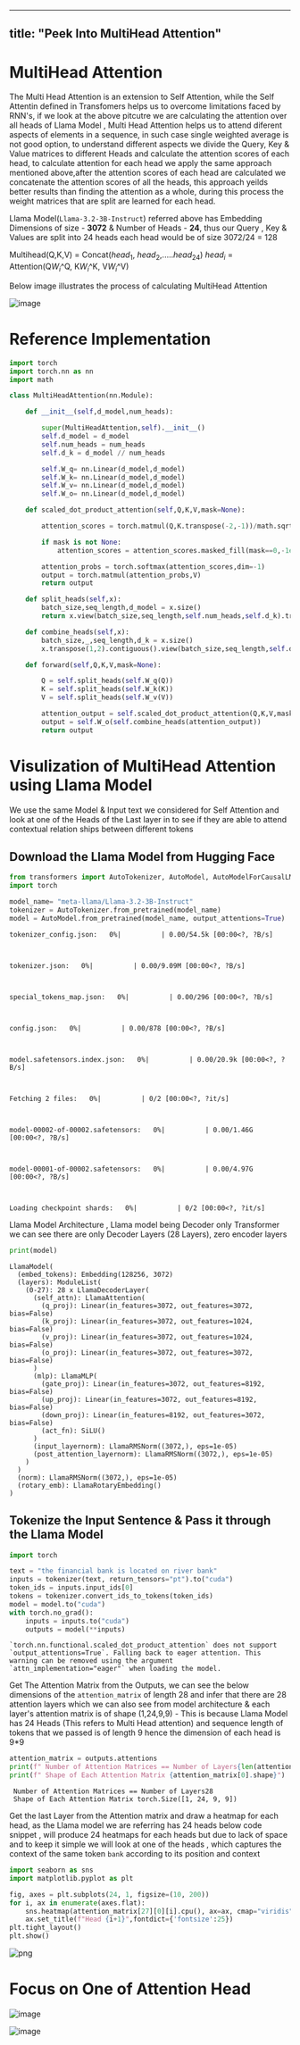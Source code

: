 
---
title: "Peek Into MultiHead Attention"
---


<!--more-->

# MultiHead Attention

The Multi Head Attention is an extension to Self Attention, while the Self Attentin defined in Transfomers helps us to overcome limitations faced by RNN's, if we look at the above pitcutre we are calculating the attention over all heads of Llama Model , Multi Head Attention helps us to attend diferent aspects of elements in a sequence, in such case single weighted average is not
good option, to understand different aspects we divide the Query, Key & Value matrices to different Heads and calculate the attention scores of each head, to calculate attention for each head
we apply the same approach mentioned above,after the attention scores of each head are calculated we concatenate the attention scores of all the heads, this approach yeilds better results than
finding the attention as a whole, during this process the weight matrices that are split are learned for each head.

Llama Model(`Llama-3.2-3B-Instruct`) referred above has Embedding Dimensions of size - **3072** &  Number of Heads - **24**, thus our Query , Key & Values are split into 24 heads each head would be of size 3072/24 = 128

Multihead(Q,K,V) =  Concat($head_{1}$, $head_{2}$,.....$head_{24}$)
$head_{i}$ = Attention(Q$W_{i}$^Q, K$W_{i}$^K, V$W_{i}$^V)

Below image illustrates the process of calculating MultiHead Attention

![image](https://github.com/user-attachments/assets/67f3bb0b-1ac6-454e-ab5c-6975c368a9e3)

# Reference Implementation


```python
import torch
import torch.nn as nn
import math

class MultiHeadAttention(nn.Module):

    def __init__(self,d_model,num_heads):

        super(MultiHeadAttention,self).__init__()
        self.d_model = d_model
        self.num_heads = num_heads
        self.d_k = d_model // num_heads

        self.W_q= nn.Linear(d_model,d_model)
        self.W_k= nn.Linear(d_model,d_model)
        self.W_v= nn.Linear(d_model,d_model)
        self.W_o= nn.Linear(d_model,d_model)

    def scaled_dot_product_attention(self,Q,K,V,mask=None):

        attention_scores = torch.matmul(Q,K.transpose(-2,-1))/math.sqrt(self.d_k)

        if mask is not None:
            attention_scores = attention_scores.masked_fill(mask==0,-1e9)

        attention_probs = torch.softmax(attention_scores,dim=-1)
        output = torch.matmul(attention_probs,V)
        return output

    def split_heads(self,x):
        batch_size,seq_length,d_model = x.size()
        return x.view(batch_size,seq_length,self.num_heads,self.d_k).transpose(1,2)

    def combine_heads(self,x):
        batch_size,_,seq_length,d_k = x.size()
        x.transpose(1,2).contiguous().view(batch_size,seq_length,self.d_model)

    def forward(self,Q,K,V,mask=None):

        Q = self.split_heads(self.W_q(Q))
        K = self.split_heads(self.W_k(K))
        V = self.split_heads(self.W_v(V))

        attention_output = self.scaled_dot_product_attention(Q,K,V,mask)
        output = self.W_o(self.combine_heads(attention_output))
        return output

```

# Visulization of MultiHead Attention using Llama Model

We use the same Model & Input text we considered for Self Attention and look at one of the Heads of the Last layer in to see if they are able to attend contextual relation ships between different tokens

## Download the Llama Model from Hugging Face


```python
from transformers import AutoTokenizer, AutoModel, AutoModelForCausalLM
import torch

model_name= "meta-llama/Llama-3.2-3B-Instruct"
tokenizer = AutoTokenizer.from_pretrained(model_name)
model = AutoModel.from_pretrained(model_name, output_attentions=True)
```


    tokenizer_config.json:   0%|          | 0.00/54.5k [00:00<?, ?B/s]



    tokenizer.json:   0%|          | 0.00/9.09M [00:00<?, ?B/s]



    special_tokens_map.json:   0%|          | 0.00/296 [00:00<?, ?B/s]



    config.json:   0%|          | 0.00/878 [00:00<?, ?B/s]



    model.safetensors.index.json:   0%|          | 0.00/20.9k [00:00<?, ?B/s]



    Fetching 2 files:   0%|          | 0/2 [00:00<?, ?it/s]



    model-00002-of-00002.safetensors:   0%|          | 0.00/1.46G [00:00<?, ?B/s]



    model-00001-of-00002.safetensors:   0%|          | 0.00/4.97G [00:00<?, ?B/s]



    Loading checkpoint shards:   0%|          | 0/2 [00:00<?, ?it/s]


Llama Model Architecture , Llama model being Decoder only Transformer we can see there are only Decoder Layers (28 Layers), zero encoder layers


```python
print(model)
```

    LlamaModel(
      (embed_tokens): Embedding(128256, 3072)
      (layers): ModuleList(
        (0-27): 28 x LlamaDecoderLayer(
          (self_attn): LlamaAttention(
            (q_proj): Linear(in_features=3072, out_features=3072, bias=False)
            (k_proj): Linear(in_features=3072, out_features=1024, bias=False)
            (v_proj): Linear(in_features=3072, out_features=1024, bias=False)
            (o_proj): Linear(in_features=3072, out_features=3072, bias=False)
          )
          (mlp): LlamaMLP(
            (gate_proj): Linear(in_features=3072, out_features=8192, bias=False)
            (up_proj): Linear(in_features=3072, out_features=8192, bias=False)
            (down_proj): Linear(in_features=8192, out_features=3072, bias=False)
            (act_fn): SiLU()
          )
          (input_layernorm): LlamaRMSNorm((3072,), eps=1e-05)
          (post_attention_layernorm): LlamaRMSNorm((3072,), eps=1e-05)
        )
      )
      (norm): LlamaRMSNorm((3072,), eps=1e-05)
      (rotary_emb): LlamaRotaryEmbedding()
    )


## Tokenize the Input Sentence & Pass it through the Llama Model


```python
import torch

text = "the financial bank is located on river bank"
inputs = tokenizer(text, return_tensors="pt").to("cuda")
token_ids = inputs.input_ids[0]
tokens = tokenizer.convert_ids_to_tokens(token_ids)
model = model.to("cuda")
with torch.no_grad():
    inputs = inputs.to("cuda")
    outputs = model(**inputs)
```

    `torch.nn.functional.scaled_dot_product_attention` does not support `output_attentions=True`. Falling back to eager attention. This warning can be removed using the argument `attn_implementation="eager"` when loading the model.


Get The Attention Matrix from the Outputs, we can see the below dimensions of the `attention_matrix` of length 28 and infer that there are 28 attention layers which we can also see from model architecture & each layer's attention matrix is of shape (1,24,9,9) - This is because Llama Model has 24 Heads (This refers to Multi Head attention) and sequence length
of tokens that we passed is of length 9 hence the dimension of each head is 9*9


```python
attention_matrix = outputs.attentions
print(f" Number of Attention Matrices == Number of Layers{len(attention_matrix)}")
print(f" Shape of Each Attention Matrix {attention_matrix[0].shape}")
```

     Number of Attention Matrices == Number of Layers28
     Shape of Each Attention Matrix torch.Size([1, 24, 9, 9])


Get the last Layer from the Attention matrix and draw a heatmap for each head, as the Llama model we are referring has 24 heads below code snippet , will produce 24 heatmaps for each heads but due to lack of space and to keep it simple we will look at one of the heads , which captures the context of the same token `bank` according to its position and context


```python
import seaborn as sns
import matplotlib.pyplot as plt

fig, axes = plt.subplots(24, 1, figsize=(10, 200))
for i, ax in enumerate(axes.flat):
    sns.heatmap(attention_matrix[27][0][i].cpu(), ax=ax, cmap="viridis",annot=True,fmt=".2f",xticklabels=tokenizer.convert_ids_to_tokens(inputs["input_ids"][0]),yticklabels=tokenizer.convert_ids_to_tokens(inputs["input_ids"][0]) )
    ax.set_title(f"Head {i+1}",fontdict={'fontsize':25})
plt.tight_layout()
plt.show()
```


    
![png](/images/transformers/Attentions/multihead_attention.png)
    


# Focus on One of Attention Head

![image](https://github.com/user-attachments/assets/a08027b7-2a41-4578-b437-2f4f0d84a65a)

![image](https://github.com/user-attachments/assets/d3eb0e3d-7e84-420f-a070-92eb634b45ff)
